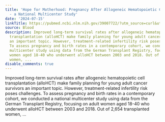 ```yaml
---
title: 'Hope for Motherhood: Pregnancy After Allogeneic Hematopoietic Cell Transplantation
  - a National Multicenter Study'
date: '2024-07-15'
linkTitle: https://pubmed.ncbi.nlm.nih.gov/39007722/?utm_source=curl&utm_medium=rss&utm_campaign=journals&utm_content=7603509&fc=None&ff=20240715181411&v=2.18.0.post9+e462414
source: Blood
description: Improved long-term survival rates after allogeneic hematopoietic cell
  transplantation (alloHCT) make family planning for young adult cancer survivors
  an important topic. However, treatment-related infertility risk poses challenges.
  To assess pregnancy and birth rates in a contemporary cohort, we conducted a national
  multicenter study using data from the German Transplant Registry, focusing on adult
  women aged 18-40 who underwent alloHCT between 2003 and 2018. Out of 2,654 transplanted
  women, ...
disable_comments: true
---
```

Improved long-term survival rates after allogeneic hematopoietic cell transplantation (alloHCT) make family planning for young adult cancer survivors an important topic. However, treatment-related infertility risk poses challenges. To assess pregnancy and birth rates in a contemporary cohort, we conducted a national multicenter study using data from the German Transplant Registry, focusing on adult women aged 18-40 who underwent alloHCT between 2003 and 2018. Out of 2,654 transplanted women, ...